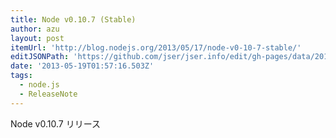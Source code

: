 ```yaml
---
title: Node v0.10.7 (Stable)
author: azu
layout: post
itemUrl: 'http://blog.nodejs.org/2013/05/17/node-v0-10-7-stable/'
editJSONPath: 'https://github.com/jser/jser.info/edit/gh-pages/data/2013/05/index.json'
date: '2013-05-19T01:57:16.503Z'
tags:
  - node.js
  - ReleaseNote
---
```

Node v0.10.7 リリース
